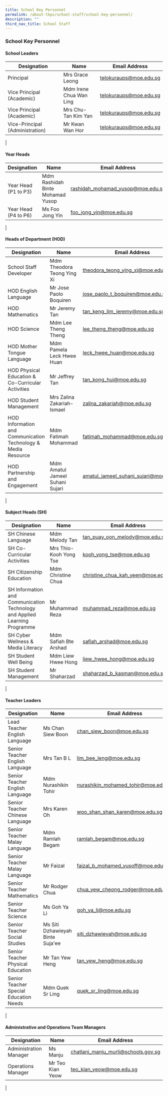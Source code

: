 ```yaml
---
title: School Key Personnel
permalink: /about-tkps/school-staff/school-key-personnel/
description: ""
third_nav_title: School Staff
---
```

### **School Key Personnel**

#### **School Leaders**

| Designation | Name | Email Address |
|---|---|---|
| Principal | Mrs Grace Leong | [telokuraups@moe.edu.sg](mailto:telokuraups@moe.edu.sg) |
| Vice Principal <br>(Academic)| Mdm Irene Chua Wan Ling | [telokuraups@moe.edu.sg](mailto:telokuraups@moe.edu.sg) |
| Vice Principal <br>(Academic) | Mrs Chu-Tan Kim Yan | [telokuraups@moe.edu.sg](mailto:telokuraups@moe.edu.sg) |
| Vice-Principal (Administration) | Mr Kwan Wan Hor | [telokuraups@moe.edu.sg](mailto:telokuraups@moe.edu.sg) |
|

#### **Year Heads**

| Designation | Name | Email Address |
|---|---|---|
| Year Head <br>(P1 to P3) |  Mdm Rashidah Binte  Mohamad Yusop |  [rashidah_mohamad_yusop@moe.edu.sg](mailto:rashidah_mohamad_yusop@moe.edu.sg) |
| Year Head <br>(P4 to P6) |  Ms Foo Jong Yin |  [foo\_jong\_yin@moe.edu.sg](mailto:lfoo\_jong\_yin@moe.edu.sg) |
| 

#### **Heads of Department (HOD)**

| Designation | Name | Email Address |
|---|---|---|
| School Staff Developer |  Mdm Theodora Teong Ying Xi |  [theodora\_teong\_ying\_xi@moe.edu.sg](mailto:theodora\_teong\_ying\_xi@moe.edu.sg) |
|  HOD English Language<br> |  Mr Jose Paolo Boquiren <br> |  [jose_paolo_t_boquiren@moe.edu.sg](mailto:jose_paolo_t_boquiren@moe.edu.sg)<br>  |
| HOD Mathematics |  Mr Jeremy Tan |  [tan_keng_lim_jeremy@moe.edu.sg](mailto:tan_keng_lim_jeremy@moe.edu.sg) |
| HOD Science |  Mdm Lee Theng Theng |  [lee_theng_theng@moe.edu.sg](mailto:lee_theng_theng@moe.edu.sg) |
| HOD Mother Tongue Language |  Mdm Pamela Leck Hwee Huan |  [leck_hwee_huan@moe.edu.sg](mailto:leck_hwee_huan@moe.edu.sg) |
| HOD Physical Education & Co-Curricular Activities |  Mr Jeffrey Tan |  [tan_kong_hui@moe.edu.sg](mailto:tan_kong_hui@moe.edu.sg) |
| HOD Student Management |  Mrs Zalina Zakariah-Ismael |  [zalina_zakariah@moe.edu.sg](mailto:zalina_zakariah@moe.edu.sg) |
| HOD Information and Communication Technology & Media Resource |  Mdm Fatimah Mohammad |  [fatimah\_mohammad@moe.edu.sg](mailto:fatimah\_mohammad@moe.edu.sg) |
| HOD Partnership and Engagement |  Mdm Amatul Jameel Suhani Sujari |  [amatul\_jameel\_suhani\_sujari@moe.edu.sg](mailto:amatul\_jameel\_suhani\_sujari@moe.edu.sg) |
|

#### **Subject Heads (SH)**

| Designation | Name | Email Address |
|---|---|---|
| SH Chinese Language |  Mdm Melody Tan |  [tan_puay_oon_melody@moe.edu.sg](mailto:tan_puay_oon_melody@moe.edu.sg) |
| SH Co-Curricular Activities |  Mrs Thio-Kooh Yong Tse |  [kooh_yong_tse@moe.edu.sg](mailto:kooh_yong_tse@moe.edu.sg) |
| SH Citizenship Education |  Mdm Christine Chua |  [christine_chua_kah_yeen@moe.edu.sg](mailto:christine_chua_kah_yeen@moe.edu.sg) |
| SH Information and Communication Technology and Applied Learning Programme |  Mr Muhammad Reza |  [muhammad_reza@moe.edu.sg](mailto:muhammad_reza@moe.edu.sg) |
| SH Cyber Wellness & Media Literacy |  Mdm Safiah Bte Arshad |  [safiah_arshad@moe.edu.sg](mailto:safiah_arshad@moe.edu.sg) |
| SH Student Well Being |  Mdm Liew Hwee Hong |  [liew_hwee_hong@moe.edu.sg](mailto:liew_hwee_hong@moe.edu.sg) |
| SH Student Management |  Mr Shaharzad |  [shaharzad_b_kasman@moe.edu.sg](mailto:shaharzad_b_kasman@moe.edu.sg) |
|

#### **Teacher Leaders**

| Designation | Name | Email Address |
|---|---|---|
| Lead Teacher<br>English Language |  Ms Chan Siew Boon |  [chan_siew_boon@moe.edu.sg](mailto:chan_siew_boon@moe.edu.sg) |
| Senior Teacher<br>English Language |  Mrs Tan B L |  [lim_bee_leng@moe.edu.sg](mailto:lim_bee_leng@moe.edu.sg) |
| Senior Teacher<br>English Language |  Mdm Nurashikin Tohir |  [nurashikin_mohamed_tohir@moe.edu.sg](mailto:nurashikin_mohamed_tohir@moe.edu.sg) |
|Senior Teacher<br>Chinese Language |  Mrs Karen Oh |  [woo_shan_shan_karen@moe.edu.sg](mailto:woo_shan_shan_karen@moe.edu.sg) |
| Senior Teacher<br>Malay Language<br>  |  Mdm Ramlah Begam  |  [ramlah_begam@moe.edu.sg](mailto:ramlah_begam@moe.edu.sg)  |
| Senior Teacher<br>Malay Language |  Mr Faizal |  [faizal_b_mohamed_yusoff@moe.edu.sg](mailto:faizal_b_mohamed_yusoff@moe.edu.sg) |
| Senior Teacher<br>Mathematics |  Mr Rodger Chua |  [chua_yew_cheong_rodger@moe.edu.sg](mailto:chua_yew_cheong_rodger@moe.edu.sg) |
| Senior Teacher<br>Science |  Ms Goh Ya Li |  [goh_ya_li@moe.edu.sg](mailto:goh_ya_li@moe.edu.sg) |
|  Senior Teacher<br>Social Studies |  Ms Siti Dzhawieyah Binte Suja'ee |  [siti_dzhawieyah@moe.edu.sg](mailto:siti_dzhawieyah@moe.edu.sg)  |
| Senior Teacher<br>Physical Education |  Mr Tan Yew Heng |  [tan_yew_heng@moe.edu.sg](mailto:tan_yew_heng@moe.edu.sg) |
| Senior Teacher<br>Special Education Needs |  Mdm Quek Sr Ling |  [quek_sr_ling@moe.edu.sg](mailto:quek_sr_ling@moe.edu.sg) |
|

#### **Administrative and Operations Team Managers**

| Designation | Name | Email Address |
|---|---|---|
| Administration Manager |  Ms Manju |  [chatlani_manju_murli@schools.gov.sg](mailto:chatlani_manju_murli@schools.gov.sg) |
| Operations Manager |  Mr Teo Kian Yeow |  [teo_kian_yeow@moe.edu.sg](mailto:teo_kian_yeow@moe.edu.sg) |
|